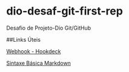 # dio-desaf-git-first-rep
Desafio de Projeto-Dio Git/GitHub

##Links Úteis

[Webhook - Hookdeck](https://hookdeck.com/)


[Sintaxe Básica Markdown](https://www.markdownguide.org/basic-syntax/)
